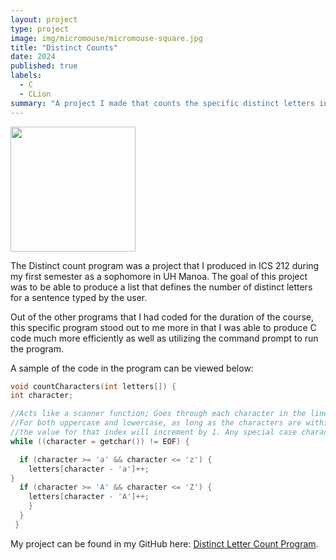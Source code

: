 ```yaml
---
layout: project
type: project
image: img/micromouse/micromouse-square.jpg
title: "Distinct Counts"
date: 2024
published: true
labels:
  - C
  - CLion
summary: "A project I made that counts the specific distinct letters in a sentence."
---
```


<div class="text-center p-4">
  <img width="200px" src="https://upload.wikimedia.org/wikipedia/commons/thumb/6/62/Clion.svg/1200px-Clion.svg.png" >
</div>

The Distinct count program was a project that I produced in ICS 212 during my first semester as a sophomore in UH Manoa. The goal of this project was to be able to produce a list that defines the number of distinct letters for a sentence typed by the user.

Out of the other programs that I had coded for the duration of the course, this specific program stood out to me more in that I was able to produce C code much more efficiently as well as utilizing the command prompt to run the program. 

A sample of the code in the program can be viewed below:

```c
void countCharacters(int letters[]) {
int character;

//Acts like a scanner function; Goes through each character in the line until EOF.
//For both uppercase and lowercase, as long as the characters are within range of a - z,
//the value for that index will increment by 1. Any special case characters are ignored.
while ((character = getchar()) != EOF) {

  if (character >= 'a' && character <= 'z') {
    letters[character - 'a']++;
}
  if (character >= 'A' && character <= 'Z') {
    letters[character - 'A']++;
    }
  }
 }
```

My project can be found in my GitHub here: [Distinct Letter Count Program](https://github.com/danny-ngo-2005/programs-from-class/blob/main/distinctalphabets.c).
